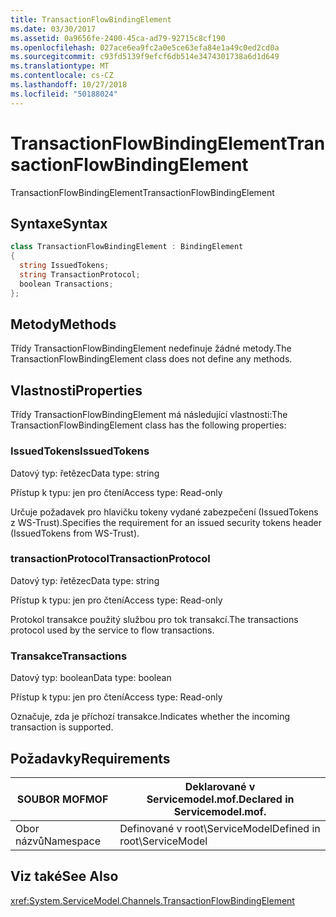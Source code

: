 ```yaml
---
title: TransactionFlowBindingElement
ms.date: 03/30/2017
ms.assetid: 0a9656fe-2400-45ca-ad79-92715c8cf190
ms.openlocfilehash: 027ace6ea9fc2a0e5ce63efa84e1a49c0ed2cd0a
ms.sourcegitcommit: c93fd5139f9efcf6db514e3474301738a6d1d649
ms.translationtype: MT
ms.contentlocale: cs-CZ
ms.lasthandoff: 10/27/2018
ms.locfileid: "50188024"
---
```

# <a name="transactionflowbindingelement"></a><span data-ttu-id="2db5c-102">TransactionFlowBindingElement</span><span class="sxs-lookup"><span data-stu-id="2db5c-102">TransactionFlowBindingElement</span></span>
<span data-ttu-id="2db5c-103">TransactionFlowBindingElement</span><span class="sxs-lookup"><span data-stu-id="2db5c-103">TransactionFlowBindingElement</span></span>  
  
## <a name="syntax"></a><span data-ttu-id="2db5c-104">Syntaxe</span><span class="sxs-lookup"><span data-stu-id="2db5c-104">Syntax</span></span>  
  
```csharp
class TransactionFlowBindingElement : BindingElement  
{  
  string IssuedTokens;  
  string TransactionProtocol;  
  boolean Transactions;  
};  
```  
  
## <a name="methods"></a><span data-ttu-id="2db5c-105">Metody</span><span class="sxs-lookup"><span data-stu-id="2db5c-105">Methods</span></span>  
 <span data-ttu-id="2db5c-106">Třídy TransactionFlowBindingElement nedefinuje žádné metody.</span><span class="sxs-lookup"><span data-stu-id="2db5c-106">The TransactionFlowBindingElement class does not define any methods.</span></span>  
  
## <a name="properties"></a><span data-ttu-id="2db5c-107">Vlastnosti</span><span class="sxs-lookup"><span data-stu-id="2db5c-107">Properties</span></span>  
 <span data-ttu-id="2db5c-108">Třídy TransactionFlowBindingElement má následující vlastnosti:</span><span class="sxs-lookup"><span data-stu-id="2db5c-108">The TransactionFlowBindingElement class has the following properties:</span></span>  
  
### <a name="issuedtokens"></a><span data-ttu-id="2db5c-109">IssuedTokens</span><span class="sxs-lookup"><span data-stu-id="2db5c-109">IssuedTokens</span></span>  
 <span data-ttu-id="2db5c-110">Datový typ: řetězec</span><span class="sxs-lookup"><span data-stu-id="2db5c-110">Data type: string</span></span>  
  
 <span data-ttu-id="2db5c-111">Přístup k typu: jen pro čtení</span><span class="sxs-lookup"><span data-stu-id="2db5c-111">Access type: Read-only</span></span>  
  
 <span data-ttu-id="2db5c-112">Určuje požadavek pro hlavičku tokeny vydané zabezpečení (IssuedTokens z WS-Trust).</span><span class="sxs-lookup"><span data-stu-id="2db5c-112">Specifies the requirement for an issued security tokens header (IssuedTokens from WS-Trust).</span></span>  
  
### <a name="transactionprotocol"></a><span data-ttu-id="2db5c-113">transactionProtocol</span><span class="sxs-lookup"><span data-stu-id="2db5c-113">TransactionProtocol</span></span>  
 <span data-ttu-id="2db5c-114">Datový typ: řetězec</span><span class="sxs-lookup"><span data-stu-id="2db5c-114">Data type: string</span></span>  
  
 <span data-ttu-id="2db5c-115">Přístup k typu: jen pro čtení</span><span class="sxs-lookup"><span data-stu-id="2db5c-115">Access type: Read-only</span></span>  
  
 <span data-ttu-id="2db5c-116">Protokol transakce použitý službou pro tok transakcí.</span><span class="sxs-lookup"><span data-stu-id="2db5c-116">The transactions protocol used by the service to flow transactions.</span></span>  
  
### <a name="transactions"></a><span data-ttu-id="2db5c-117">Transakce</span><span class="sxs-lookup"><span data-stu-id="2db5c-117">Transactions</span></span>  
 <span data-ttu-id="2db5c-118">Datový typ: boolean</span><span class="sxs-lookup"><span data-stu-id="2db5c-118">Data type: boolean</span></span>  
  
 <span data-ttu-id="2db5c-119">Přístup k typu: jen pro čtení</span><span class="sxs-lookup"><span data-stu-id="2db5c-119">Access type: Read-only</span></span>  
  
 <span data-ttu-id="2db5c-120">Označuje, zda je příchozí transakce.</span><span class="sxs-lookup"><span data-stu-id="2db5c-120">Indicates whether the incoming transaction is supported.</span></span>  
  
## <a name="requirements"></a><span data-ttu-id="2db5c-121">Požadavky</span><span class="sxs-lookup"><span data-stu-id="2db5c-121">Requirements</span></span>  
  
|<span data-ttu-id="2db5c-122">SOUBOR MOF</span><span class="sxs-lookup"><span data-stu-id="2db5c-122">MOF</span></span>|<span data-ttu-id="2db5c-123">Deklarované v Servicemodel.mof.</span><span class="sxs-lookup"><span data-stu-id="2db5c-123">Declared in Servicemodel.mof.</span></span>|  
|---------|-----------------------------------|  
|<span data-ttu-id="2db5c-124">Obor názvů</span><span class="sxs-lookup"><span data-stu-id="2db5c-124">Namespace</span></span>|<span data-ttu-id="2db5c-125">Definované v root\ServiceModel</span><span class="sxs-lookup"><span data-stu-id="2db5c-125">Defined in root\ServiceModel</span></span>|  
  
## <a name="see-also"></a><span data-ttu-id="2db5c-126">Viz také</span><span class="sxs-lookup"><span data-stu-id="2db5c-126">See Also</span></span>  
 <xref:System.ServiceModel.Channels.TransactionFlowBindingElement>
